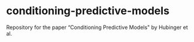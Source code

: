 # conditioning-predictive-models
Repository for the paper “Conditioning Predictive Models" by Hubinger et al.

